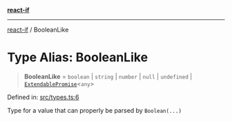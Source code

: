 [**react-if**](../README.md)

***

[react-if](../globals.md) / BooleanLike

# Type Alias: BooleanLike

> **BooleanLike** = `boolean` \| `string` \| `number` \| `null` \| `undefined` \| [`ExtendablePromise`](../interfaces/ExtendablePromise.md)\<`any`\>

Defined in: [src/types.ts:6](https://github.com/romac/react-if/blob/6273bb560fa9e24b4cbe2b667525cf32a6c958e1/src/types.ts#L6)

Type for a value that can properly be parsed by `Boolean(...)`

